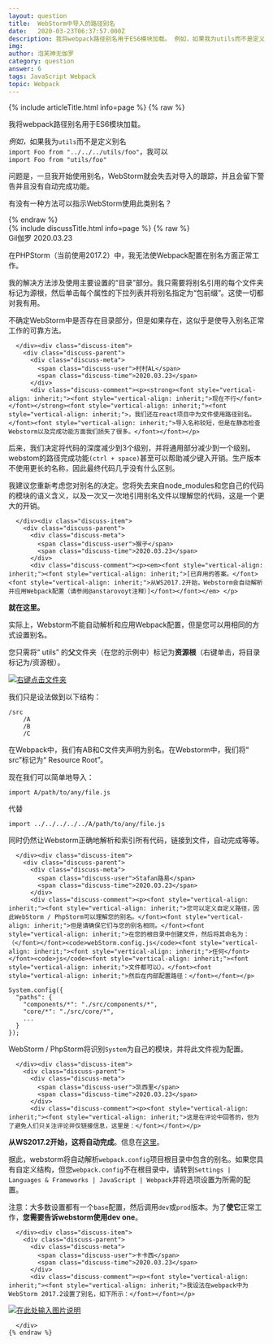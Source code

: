```yaml
---
layout: question
title:  WebStorm中导入的路径别名
date:   2020-03-23T06:37:57.000Z
description: 我将webpack路径别名用于ES6模块加载。 例如，如果我为utils而不是定义别名import Foo from "../../../utils...
img: 
author: 泡芙神无伽罗
category: question
answer: 6
tags: JavaScript Webpack
topic: Webpack
---
```

<div class="article-root">
  <div class="article">
    {% include articleTitle.html info=page %}
    {% raw %}
    <div class="article-content"><p><font style="vertical-align: inherit;"><font style="vertical-align: inherit;">我将webpack路径别名用于ES6模块加载。 </font></font></p>

<p><em><font style="vertical-align: inherit;"><font style="vertical-align: inherit;">例如，</font></font></em><font style="vertical-align: inherit;"><font style="vertical-align: inherit;">如果我为</font></font><code>utils</code><font style="vertical-align: inherit;"><font style="vertical-align: inherit;">而不是</font><font style="vertical-align: inherit;">定义别名</font></font><br>
<code>import Foo from "../../../utils/foo"</code><font style="vertical-align: inherit;"><font style="vertical-align: inherit;">，我可以</font></font><br>
<code>import Foo from "utils/foo"</code></p>

<p><font style="vertical-align: inherit;"><font style="vertical-align: inherit;">问题是，一旦我开始使用别名，WebStorm就会失去对导入的跟踪，并且会留下警告并且没有自动完成功能。</font></font></p>

<p><font style="vertical-align: inherit;"><font style="vertical-align: inherit;">有没有一种方法可以指示WebStorm使用此类别名？</font></font></p></div>
    {% endraw %}
  </div>

  <div class="discuss-wrapper">
    {% include discussTitle.html info=page %}
    {% raw %}
    <div class="discuss-item">
        <div class="discuss-parent">
          <div class="discuss-meta">
            <span class="discuss-user">Gil伽罗</span>
            <span class="discuss-time">2020.03.23</span>
          </div>
          <div class="discuss-comment"><p><font style="vertical-align: inherit;"><font style="vertical-align: inherit;">在PHPStorm（当前使用2017.2）中，我无法使Webpack配置在别名方面正常工作。</font></font></p>

<p><font style="vertical-align: inherit;"><font style="vertical-align: inherit;">我的解决方法涉及使用主要设置的“目录”部分。</font><font style="vertical-align: inherit;">我只需要将别名引用的每个文件夹标记为源根，然后单击每个属性的下拉列表并将别名指定为“包前缀”。</font><font style="vertical-align: inherit;">这使一切都对我有用。</font></font></p>

<p><font style="vertical-align: inherit;"><font style="vertical-align: inherit;">不确定WebStorm中是否存在目录部分，但是如果存在，这似乎是使导入别名正常工作的可靠方法。</font></font></p></div>
        </div>
        
      </div><div class="discuss-item">
        <div class="discuss-parent">
          <div class="discuss-meta">
            <span class="discuss-user">村村AL</span>
            <span class="discuss-time">2020.03.23</span>
          </div>
          <div class="discuss-comment"><p><strong><font style="vertical-align: inherit;"><font style="vertical-align: inherit;">现在不行</font></font></strong><font style="vertical-align: inherit;"><font style="vertical-align: inherit;">，我们还在react项目中为文件使用路径别名。</font><font style="vertical-align: inherit;">导入名称较短，但是在静态检查Webstorm以及完成功能方面我们损失了很多。</font></font></p>

<p><font style="vertical-align: inherit;"><font style="vertical-align: inherit;">后来，我们决定将代码的深度减少到3个级别，并将通用部分减少到一个级别。</font><font style="vertical-align: inherit;">webstom的路径完成功能</font></font><code>(ctrl + space)</code><font style="vertical-align: inherit;"><font style="vertical-align: inherit;">甚至可以帮助减少键入开销。</font><font style="vertical-align: inherit;">生产版本不使用更长的名称，因此最终代码几乎没有什么区别。</font></font></p>

<p><font style="vertical-align: inherit;"><font style="vertical-align: inherit;">我建议您重新考虑您对别名的决定。</font><font style="vertical-align: inherit;">您将失去来自node_modules和您自己的代码的模块的语义含义，以及一次又一次地引用别名文件以理解您的代码，这是一个更大的开销。</font></font></p></div>
        </div>
        
      </div><div class="discuss-item">
        <div class="discuss-parent">
          <div class="discuss-meta">
            <span class="discuss-user">猴子</span>
            <span class="discuss-time">2020.03.23</span>
          </div>
          <div class="discuss-comment"><p><em><font style="vertical-align: inherit;"><font style="vertical-align: inherit;">[已弃用的答案。</font><font style="vertical-align: inherit;">从WS2017.2开始，Webstorm会自动解析并应用Webpack配置（请参阅@anstarovoyt注释）]</font></font></em> </p>

<p><strong><font style="vertical-align: inherit;"><font style="vertical-align: inherit;">就在这里。</font></font></strong> </p>

<p><font style="vertical-align: inherit;"><font style="vertical-align: inherit;">实际上，Webstorm不能自动解析和应用Webpack配置，但是您可以用相同的方式设置别名。 </font></font></p>

<p><font style="vertical-align: inherit;"><font style="vertical-align: inherit;">您只需将</font><font style="vertical-align: inherit;">“ utils” </font><font style="vertical-align: inherit;">的</font></font><strong><font style="vertical-align: inherit;"><font style="vertical-align: inherit;">父</font></font></strong><font style="vertical-align: inherit;"><font style="vertical-align: inherit;">文件夹（在您的示例中）</font><font style="vertical-align: inherit;">标记为</font></font><strong><font style="vertical-align: inherit;"><font style="vertical-align: inherit;">资源根</font></font></strong><font style="vertical-align: inherit;"><font style="vertical-align: inherit;">（右键单击，将目录标记为/资源根）。</font></font></p>

<p><a href="https://i.stack.imgur.com/848Xy.png" rel="noreferrer"><img src="https://i.stack.imgur.com/848Xy.png" alt="右键点击文件夹"></a></p>

<p><font style="vertical-align: inherit;"><font style="vertical-align: inherit;">我们只是设法做到以下结构： </font></font></p>

<pre><code>/src<font></font>
    /A<font></font>
    /B<font></font>
    /C<font></font>
</code></pre>

<p><font style="vertical-align: inherit;"><font style="vertical-align: inherit;">在Webpack中，我们有AB和C文件夹声明为别名。</font><font style="vertical-align: inherit;">在Webstorm中，我们将“ src”标记为“ Resource Root”。</font></font></p>

<p><font style="vertical-align: inherit;"><font style="vertical-align: inherit;">现在我们可以简单地导入： </font></font></p>

<pre><code>import A/path/to/any/file.js
</code></pre>

<p><font style="vertical-align: inherit;"><font style="vertical-align: inherit;">代替 </font></font></p>

<pre><code>import ../../../../../A/path/to/any/file.js
</code></pre>

<p><font style="vertical-align: inherit;"><font style="vertical-align: inherit;">同时仍然让Webstorm正确地解析和索引所有代码，链接到文件，自动完成等等。</font></font></p></div>
        </div>
        
      </div><div class="discuss-item">
        <div class="discuss-parent">
          <div class="discuss-meta">
            <span class="discuss-user">Stafan路易</span>
            <span class="discuss-time">2020.03.23</span>
          </div>
          <div class="discuss-comment"><p><font style="vertical-align: inherit;"><font style="vertical-align: inherit;">您可以定义自定义路径，因此WebStorm / PhpStorm可以理解您的别名。</font><font style="vertical-align: inherit;">但是请确保它们与您的别名相同。</font><font style="vertical-align: inherit;">在您的根目录中创建文件，然后将其命名为：（</font></font><code>webStorm.config.js</code><font style="vertical-align: inherit;"><font style="vertical-align: inherit;">任何</font></font><code>js</code><font style="vertical-align: inherit;"><font style="vertical-align: inherit;">文件都可以）。</font><font style="vertical-align: inherit;">然后在内部配置路径：</font></font></p>

<pre><code>System.config({<font></font>
  "paths": {<font></font>
    "components/*": "./src/components/*",<font></font>
    "core/*": "./src/core/*",<font></font>
    ...<font></font>
  }<font></font>
});<font></font>
</code></pre>

<p><font style="vertical-align: inherit;"><font style="vertical-align: inherit;">WebStorm / PhpStorm将识别</font></font><code>System</code><font style="vertical-align: inherit;"><font style="vertical-align: inherit;">为自己的模块，并将此文件视为配置。</font></font></p></div>
        </div>
        
      </div><div class="discuss-item">
        <div class="discuss-parent">
          <div class="discuss-meta">
            <span class="discuss-user">凯西里</span>
            <span class="discuss-time">2020.03.23</span>
          </div>
          <div class="discuss-comment"><p><font style="vertical-align: inherit;"><font style="vertical-align: inherit;">这是在评论中回答的，但为了避免人们只关注评论并仅链接信息，这里是：</font></font></p>

<p><strong><font style="vertical-align: inherit;"><font style="vertical-align: inherit;">从WS2017.2开始，这将自动完成</font></font></strong><font style="vertical-align: inherit;"><font style="vertical-align: inherit;">。</font><font style="vertical-align: inherit;">信息在</font></font><a href="https://blog.jetbrains.com/webstorm/2017/06/webstorm-2017-2-eap-172-2827/" rel="nofollow noreferrer"><font style="vertical-align: inherit;"><font style="vertical-align: inherit;">这里</font></font></a><font style="vertical-align: inherit;"><font style="vertical-align: inherit;">。</font></font></p>

<p><font style="vertical-align: inherit;"><font style="vertical-align: inherit;">据此，webstorm将自动解析</font></font><code>webpack.config</code><font style="vertical-align: inherit;"><font style="vertical-align: inherit;">项目根目录</font><font style="vertical-align: inherit;">中包含的别名</font><font style="vertical-align: inherit;">。</font><font style="vertical-align: inherit;">如果您具有自定义结构，但您</font></font><code>webpack.config</code><font style="vertical-align: inherit;"><font style="vertical-align: inherit;">不在根目录中，请转到</font></font><code>Settings | Languages &amp; Frameworks | JavaScript | Webpack</code><font style="vertical-align: inherit;"><font style="vertical-align: inherit;">并将选项设置为所需的配置。</font></font></p>

<p><font style="vertical-align: inherit;"><font style="vertical-align: inherit;">注意：大多数设置都有一个</font></font><code>base</code><font style="vertical-align: inherit;"><font style="vertical-align: inherit;">配置，然后调用</font></font><code>dev</code><font style="vertical-align: inherit;"><font style="vertical-align: inherit;">或</font></font><code>prod</code><font style="vertical-align: inherit;"><font style="vertical-align: inherit;">版本。</font><font style="vertical-align: inherit;">为了</font></font><strong><font style="vertical-align: inherit;"><font style="vertical-align: inherit;">使它</font></font></strong><font style="vertical-align: inherit;"><font style="vertical-align: inherit;">正常工作，</font><strong><font style="vertical-align: inherit;">您需要告诉webstorm使用dev one</font></strong><font style="vertical-align: inherit;">。</font></font></p></div>
        </div>
        
      </div><div class="discuss-item">
        <div class="discuss-parent">
          <div class="discuss-meta">
            <span class="discuss-user">卡卡西</span>
            <span class="discuss-time">2020.03.23</span>
          </div>
          <div class="discuss-comment"><p><font style="vertical-align: inherit;"><font style="vertical-align: inherit;">我设法在webpack中为WebStorm 2017.2设置了别名，如下所示：</font></font></p>

<p><a href="https://i.stack.imgur.com/ztm1X.png" rel="noreferrer"><img src="https://i.stack.imgur.com/ztm1X.png" alt="在此处输入图片说明"></a></p></div>
        </div>
        
      </div>
    {% endraw %}
  </div>
<div>
